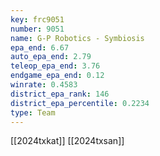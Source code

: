 ```yaml
---
key: frc9051
number: 9051
name: G-P Robotics - Symbiosis
epa_end: 6.67
auto_epa_end: 2.79
teleop_epa_end: 3.76
endgame_epa_end: 0.12
winrate: 0.4583
district_epa_rank: 146
district_epa_percentile: 0.2234
type: Team
---
```

[[2024txkat]]
[[2024txsan]]

